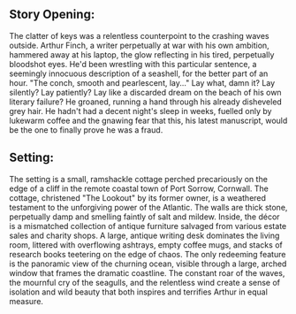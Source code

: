 ## Story Opening:

The clatter of keys was a relentless counterpoint to the crashing waves outside. Arthur Finch, a writer perpetually at war with his own ambition, hammered away at his laptop, the glow reflecting in his tired, perpetually bloodshot eyes. He'd been wrestling with this particular sentence, a seemingly innocuous description of a seashell, for the better part of an hour. "The conch, smooth and pearlescent, lay..." Lay what, damn it? Lay silently? Lay patiently? Lay like a discarded dream on the beach of his own literary failure? He groaned, running a hand through his already disheveled grey hair. He hadn't had a decent night's sleep in weeks, fuelled only by lukewarm coffee and the gnawing fear that this, his latest manuscript, would be the one to finally prove he was a fraud.

## Setting:

The setting is a small, ramshackle cottage perched precariously on the edge of a cliff in the remote coastal town of Port Sorrow, Cornwall. The cottage, christened "The Lookout" by its former owner, is a weathered testament to the unforgiving power of the Atlantic. The walls are thick stone, perpetually damp and smelling faintly of salt and mildew. Inside, the décor is a mismatched collection of antique furniture salvaged from various estate sales and charity shops. A large, antique writing desk dominates the living room, littered with overflowing ashtrays, empty coffee mugs, and stacks of research books teetering on the edge of chaos. The only redeeming feature is the panoramic view of the churning ocean, visible through a large, arched window that frames the dramatic coastline. The constant roar of the waves, the mournful cry of the seagulls, and the relentless wind create a sense of isolation and wild beauty that both inspires and terrifies Arthur in equal measure.
